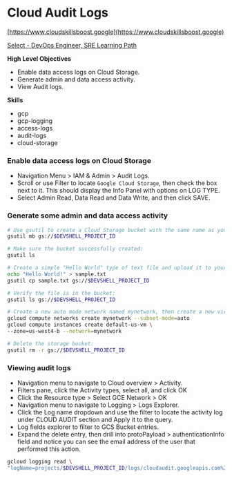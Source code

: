 # Cloud Audit Logs

[https://www.cloudskillsboost.google](https://www.cloudskillsboost.google)

[Select - DevOps Engineer, SRE Learning Path](https://www.cloudskillsboost.google/paths)


**High Level Objectives**
- Enable data access logs on Cloud Storage.
- Generate admin and data access activity.
- View Audit logs.

**Skills**
- gcp
- gcp-logging
- access-logs
- audit-logs
- cloud-storage


### Enable data access logs on Cloud Storage


- Navigation Menu > IAM & Admin > Audit Logs.
- Scroll or use Filter to locate `Google Cloud Storage`, then check the box next to it. This should display the Info Panel with options on LOG TYPE.
- Select Admin Read, Data Read and Data Write, and then click SAVE.


### Generate some admin and data access activity

```bash
# Use gsutil to create a Cloud Storage bucket with the same name as your project:
gsutil mb gs://$DEVSHELL_PROJECT_ID

# Make sure the bucket successfully created:
gsutil ls

# Create a simple "Hello World" type of text file and upload it to your bucket:
echo "Hello World!" > sample.txt
gsutil cp sample.txt gs://$DEVSHELL_PROJECT_ID

# Verify the file is in the bucket:
gsutil ls gs://$DEVSHELL_PROJECT_ID

# Create a new auto mode network named mynetwork, then create a new virtual machine and place it on the new network:
gcloud compute networks create mynetwork --subnet-mode=auto
gcloud compute instances create default-us-vm \
--zone=us-west4-b --network=mynetwork

# Delete the storage bucket:
gsutil rm -r gs://$DEVSHELL_PROJECT_ID
```

### Viewing audit logs

- Navigation menu to navigate to Cloud overview > Activity.
- Filters pane, click the Activity types, select all, and click OK
- Click the Resource type > Select GCE Network > OK
- Navigation menu to navigate to Logging > Logs Explorer.
- Click the Log name dropdown and use the filter to locate the activity log under CLOUD AUDIT section and Apply it to the query.
- Log fields explorer to filter to GCS Bucket entries.
- Expand the delete entry, then drill into protoPayload > authenticationInfo field and notice you can see the email address of the user that performed this action.


```bash
gcloud logging read \
"logName=projects/$DEVSHELL_PROJECT_ID/logs/cloudaudit.googleapis.com%2Fdata_access"
```
